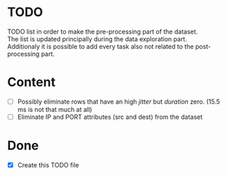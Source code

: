# TODO

TODO list in order to make the pre-processing part of the dataset.  
The list is updated principally during the data exploration part.  
Additionaly it is possible to add every task also not related to the post-processing part.

# Content

- [ ] Possibly eliminate rows that have an high *jitter* but *duration* zero. (15.5 ms is not that much at all)
- [ ] Eliminate IP and PORT attributes (src and dest) from the dataset

# Done

- [x] Create this TODO file
